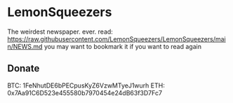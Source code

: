 # LemonSqueezers
The weirdest newspaper. ever.
read: https://raw.githubusercontent.com/LemonSqueezers/LemonSqueezers/main/NEWS.md
you may want to bookmark it if you want to read again
## Donate
BTC: 1FeNhutDE6bPECpusKyZ6VzwMTyeJ1wurh
ETH: 0x7Aa91C6D523e455580b7970454e24dB63f3D7Fc7
